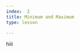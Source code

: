 ```yaml
---
index:  2
title: Minimum and Maximum
type: lesson

---
```


hiii

<!--stackedit_data:
eyJoaXN0b3J5IjpbMTE3Mzk3NDI4NV19
-->
